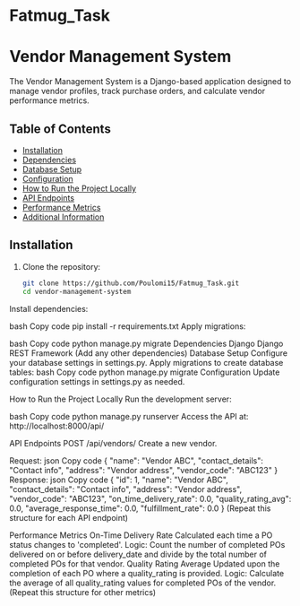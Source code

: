 # Fatmug_Task
# Vendor Management System

The Vendor Management System is a Django-based application designed to manage vendor profiles, track purchase orders, and calculate vendor performance metrics.

## Table of Contents

- [Installation](#installation)
- [Dependencies](#dependencies)
- [Database Setup](#database-setup)
- [Configuration](#configuration)
- [How to Run the Project Locally](#how-to-run-the-project-locally)
- [API Endpoints](#api-endpoints)
- [Performance Metrics](#performance-metrics)
- [Additional Information](#additional-information)

## Installation

1. Clone the repository:
   ```bash
   git clone https://github.com/Poulomi15/Fatmug_Task.git
   cd vendor-management-system
Install dependencies:

bash
Copy code
pip install -r requirements.txt
Apply migrations:

bash
Copy code
python manage.py migrate
Dependencies
Django
Django REST Framework
(Add any other dependencies)
Database Setup
Configure your database settings in settings.py.
Apply migrations to create database tables:
bash
Copy code
python manage.py migrate
Configuration
Update configuration settings in settings.py as needed.

How to Run the Project Locally
Run the development server:

bash
Copy code
python manage.py runserver
Access the API at: http://localhost:8000/api/

API Endpoints
POST /api/vendors/
Create a new vendor.

Request:
json
Copy code
{
  "name": "Vendor ABC",
  "contact_details": "Contact info",
  "address": "Vendor address",
  "vendor_code": "ABC123"
}
Response:
json
Copy code
{
  "id": 1,
  "name": "Vendor ABC",
  "contact_details": "Contact info",
  "address": "Vendor address",
  "vendor_code": "ABC123",
  "on_time_delivery_rate": 0.0,
  "quality_rating_avg": 0.0,
  "average_response_time": 0.0,
  "fulfillment_rate": 0.0
}
(Repeat this structure for each API endpoint)

Performance Metrics
On-Time Delivery Rate
Calculated each time a PO status changes to 'completed'.
Logic: Count the number of completed POs delivered on or before delivery_date and divide by the total number of completed POs for that vendor.
Quality Rating Average
Updated upon the completion of each PO where a quality_rating is provided.
Logic: Calculate the average of all quality_rating values for completed POs of the vendor.
(Repeat this structure for other metrics)
